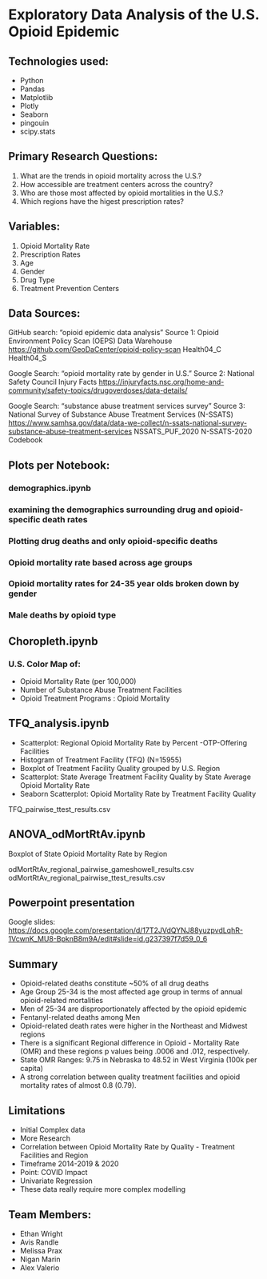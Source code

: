 # Exploratory Data Analysis of the U.S. Opioid Epidemic

## Technologies used:
- Python
- Pandas
- Matplotlib
- Plotly
- Seaborn
- pingouin
- scipy.stats

## Primary Research Questions:

1. What are the trends in opioid mortality across the U.S.?
2. How accessible are treatment centers across the country?
3. Who are those most affected by opioid mortalities in the U.S.?
4. Which regions have the higest prescription rates?

## Variables:
1. Opioid Mortality Rate
2. Prescription Rates
3. Age
4. Gender
5. Drug Type
6. Treatment Prevention Centers

## Data Sources:

GitHub search: “opioid epidemic data analysis”
Source 1: Opioid Environment Policy Scan (OEPS) Data Warehouse
https://github.com/GeoDaCenter/opioid-policy-scan
Health04_C
Health04_S

Google Search: “opioid mortality rate by gender in U.S.”
Source 2: National Safety Council Injury Facts
https://injuryfacts.nsc.org/home-and-community/safety-topics/drugoverdoses/data-details/

Google Search: “substance abuse treatment services survey”
Source 3: National Survey of Substance Abuse Treatment Services (N-SSATS)
https://www.samhsa.gov/data/data-we-collect/n-ssats-national-survey-substance-abuse-treatment-services
NSSATS_PUF_2020
N-SSATS-2020 Codebook


## Plots per Notebook:

### demographics.ipynb

### examining the demographics surrounding drug and opioid-specific death rates

### Plotting drug deaths and only opioid-specific deaths

### Opioid mortality rate based across age groups

### Opioid mortality rates for 24-35 year olds broken down by gender

### Male deaths by opioid type

## Choropleth.ipynb

### U.S. Color Map of:
- Opioid Mortality Rate (per 100,000)
- Number of Substance Abuse Treatment Facilities
- Opioid Treatment Programs : Opioid Mortality

## TFQ_analysis.ipynb

- Scatterplot: Regional Opioid Mortality Rate by Percent -OTP-Offering Facilities
- Histogram of Treatment Facility (TFQ) (N=15955)
- Boxplot of Treatment Facility Quality grouped by U.S. Region
- Scatterplot: State Average Treatment Facility Quality by State Average Opioid Mortality Rate
- Seaborn Scatterplot: Opioid Mortality Rate by Treatment Facility Quality

TFQ_pairwise_ttest_results.csv

## ANOVA_odMortRtAv.ipynb

Boxplot of State Opioid Mortality Rate by Region

odMortRtAv_regional_pairwise_gameshowell_results.csv
odMortRtAv_regional_pairwise_ttest_results.csv

## Powerpoint presentation

Google slides:
https://docs.google.com/presentation/d/17T2JVdQYNJ88yuzpvdLqhR-1VcwnK_MU8-BpknB8m9A/edit#slide=id.g237397f7d59_0_6

## Summary
- Opioid-related deaths constitute ~50% of all drug deaths
- Age Group 25-34 is the most affected age group in terms of annual opioid-related mortalities
- Men of 25-34 are disproportionately affected by the opioid epidemic
- Fentanyl-related deaths among Men
- Opioid-related death rates were higher in the Northeast and Midwest regions
- There is a significant Regional difference in Opioid - Mortality Rate (OMR) and these regions p values being .0006 and .012, respectively.
- State OMR  Ranges: 9.75 in Nebraska to 48.52 in West Virginia  (100k per capita)
- A strong correlation between quality treatment facilities and opioid mortality rates of almost 0.8 (0.79).

## Limitations

- Initial Complex data
- More Research
- Correlation between Opioid Mortality Rate by Quality - Treatment Facilities and Region
- Timeframe 2014-2019 & 2020
- Point: COVID Impact
- Univariate Regression
- These data really require more complex modelling


## Team Members:
- Ethan Wright
- Avis Randle
- Melissa Prax
- Nigan Marin
- Alex Valerio
